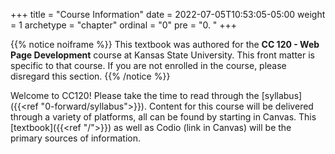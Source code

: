 +++
title = "Course Information"
date = 2022-07-05T10:53:05-05:00
weight = 1
archetype = "chapter"
ordinal = "0"
pre = "0. "
+++

{{% notice noiframe %}}
This textbook was authored for the **CC 120 - Web Page Development** course at Kansas State University.  This front matter is specific to that course.  If you are not enrolled in the course, please disregard this section.
{{% /notice %}}

Welcome to CC120! Please take the time to read through the [syllabus]({{<ref "0-forward/syllabus">}}). Content for this course will be delivered through a variety of platforms, all can be found by starting in Canvas. This [textbook]({{<ref "/">}}) as well as Codio (link in Canvas) will be the primary sources of information.